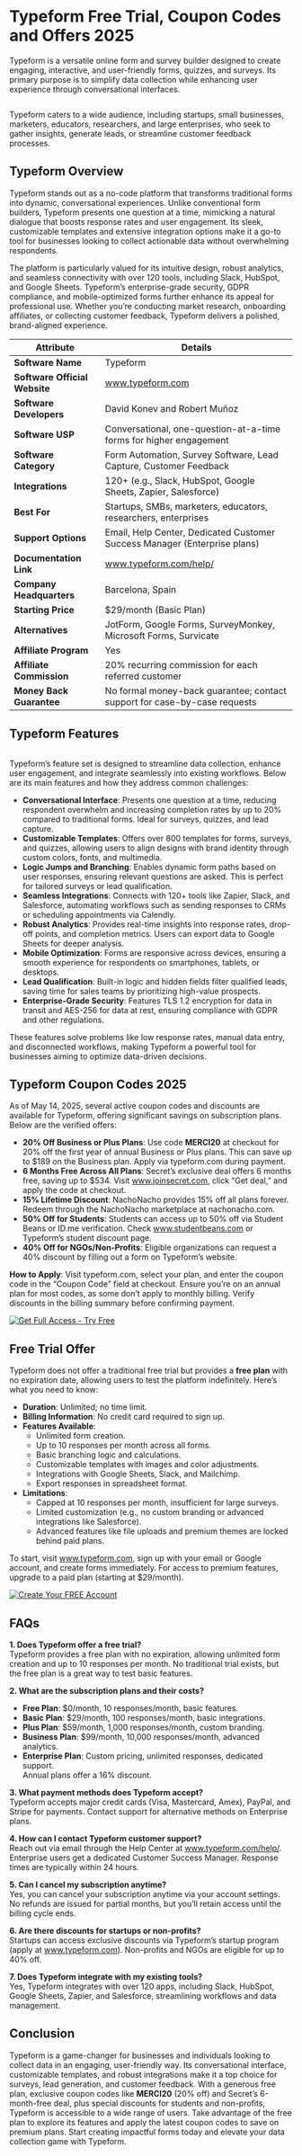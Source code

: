 # Typeform Free Trial, Coupon Codes and Offers 2025

Typeform is a versatile online form and survey builder designed to create engaging, interactive, and user-friendly forms, quizzes, and surveys. Its primary purpose is to simplify data collection while enhancing user experience through conversational interfaces.

<a href="https://afftrend.com/typeform">
  <img src="https://drive.google.com/uc?export=view&id=1S5A1XrJU9icE0au2wXxHVz9CUZpyQIvT"  alt="">
</a>

Typeform caters to a wide audience, including startups, small businesses, marketers, educators, researchers, and large enterprises, who seek to gather insights, generate leads, or streamline customer feedback processes.

## Typeform Overview

Typeform stands out as a no-code platform that transforms traditional forms into dynamic, conversational experiences. Unlike conventional form builders, Typeform presents one question at a time, mimicking a natural dialogue that boosts response rates and user engagement. Its sleek, customizable templates and extensive integration options make it a go-to tool for businesses looking to collect actionable data without overwhelming respondents.

The platform is particularly valued for its intuitive design, robust analytics, and seamless connectivity with over 120 tools, including Slack, HubSpot, and Google Sheets. Typeform’s enterprise-grade security, GDPR compliance, and mobile-optimized forms further enhance its appeal for professional use. Whether you’re conducting market research, onboarding affiliates, or collecting customer feedback, Typeform delivers a polished, brand-aligned experience.

| **Attribute**                  | **Details**                                                                 |
|-------------------------------|-----------------------------------------------------------------------------|
| **Software Name**             | Typeform                                                                   |
| **Software Official Website** | www.typeform.com                                                           |
| **Software Developers**       | David Konev and Robert Muñoz                                               |
| **Software USP**              | Conversational, one-question-at-a-time forms for higher engagement         |
| **Software Category**         | Form Automation, Survey Software, Lead Capture, Customer Feedback          |
| **Integrations**              | 120+ (e.g., Slack, HubSpot, Google Sheets, Zapier, Salesforce)             |
| **Best For**                  | Startups, SMBs, marketers, educators, researchers, enterprises             |
| **Support Options**           | Email, Help Center, Dedicated Customer Success Manager (Enterprise plans)  |
| **Documentation Link**        | www.typeform.com/help/                                                     |
| **Company Headquarters**      | Barcelona, Spain                                                           |
| **Starting Price**            | $29/month (Basic Plan)                                                    |
| **Alternatives**              | JotForm, Google Forms, SurveyMonkey, Microsoft Forms, Survicate            |
| **Affiliate Program**         | Yes                                                                       |
| **Affiliate Commission**      | 20% recurring commission for each referred customer                        |
| **Money Back Guarantee**      | No formal money-back guarantee; contact support for case-by-case requests  |

## Typeform Features

<a href="https://afftrend.com/typeform">
  <img src="https://drive.google.com/uc?export=view&id=1cNUXkWBY97Tw5ISHbVCW5-ibQlZWlrk_"  alt="">
</a>

Typeform’s feature set is designed to streamline data collection, enhance user engagement, and integrate seamlessly into existing workflows. Below are its main features and how they address common challenges:

- **Conversational Interface**: Presents one question at a time, reducing respondent overwhelm and increasing completion rates by up to 20% compared to traditional forms. Ideal for surveys, quizzes, and lead capture.
- **Customizable Templates**: Offers over 800 templates for forms, surveys, and quizzes, allowing users to align designs with brand identity through custom colors, fonts, and multimedia.
- **Logic Jumps and Branching**: Enables dynamic form paths based on user responses, ensuring relevant questions are asked. This is perfect for tailored surveys or lead qualification.
- **Seamless Integrations**: Connects with 120+ tools like Zapier, Slack, and Salesforce, automating workflows such as sending responses to CRMs or scheduling appointments via Calendly.
- **Robust Analytics**: Provides real-time insights into response rates, drop-off points, and completion metrics. Users can export data to Google Sheets for deeper analysis.
- **Mobile Optimization**: Forms are responsive across devices, ensuring a smooth experience for respondents on smartphones, tablets, or desktops.
- **Lead Qualification**: Built-in logic and hidden fields filter qualified leads, saving time for sales teams by prioritizing high-value prospects.
- **Enterprise-Grade Security**: Features TLS 1.2 encryption for data in transit and AES-256 for data at rest, ensuring compliance with GDPR and other regulations.

These features solve problems like low response rates, manual data entry, and disconnected workflows, making Typeform a powerful tool for businesses aiming to optimize data-driven decisions.

## Typeform Coupon Codes 2025

As of May 14, 2025, several active coupon codes and discounts are available for Typeform, offering significant savings on subscription plans. Below are the verified offers:

- **20% Off Business or Plus Plans**: Use code **MERCI20** at checkout for 20% off the first year of annual Business or Plus plans. This can save up to $189 on the Business plan. Apply via typeform.com during payment.
- **6 Months Free Across All Plans**: Secret’s exclusive deal offers 6 months free, saving up to $534. Visit www.joinsecret.com, click “Get deal,” and apply the code at checkout.
- **15% Lifetime Discount**: NachoNacho provides 15% off all plans forever. Redeem through the NachoNacho marketplace at nachonacho.com.
- **50% Off for Students**: Students can access up to 50% off via Student Beans or ID.me verification. Check www.studentbeans.com or Typeform’s student discount page.
- **40% Off for NGOs/Non-Profits**: Eligible organizations can request a 40% discount by filling out a form on Typeform’s website.

**How to Apply**: Visit typeform.com, select your plan, and enter the coupon code in the “Coupon Code” field at checkout. Ensure you’re on an annual plan for most codes, as some don’t apply to monthly billing. Verify discounts in the billing summary before confirming payment.

<a href="https://afftrend.com/typeform"> 
<img src="https://drive.google.com/uc?export=view&id=1lDtKHsXR0IJ5U39YxaBc_EH0Hjh0BnG2" alt="Get Full Access - Try Free"> 
</a>

## Free Trial Offer

Typeform does not offer a traditional free trial but provides a **free plan** with no expiration date, allowing users to test the platform indefinitely. Here’s what you need to know:

- **Duration**: Unlimited; no time limit.
- **Billing Information**: No credit card required to sign up.
- **Features Available**:
  - Unlimited form creation.
  - Up to 10 responses per month across all forms.
  - Basic branching logic and calculations.
  - Customizable templates with images and color adjustments.
  - Integrations with Google Sheets, Slack, and Mailchimp.
  - Export responses in spreadsheet format.
- **Limitations**:
  - Capped at 10 responses per month, insufficient for large surveys.
  - Limited customization (e.g., no custom branding or advanced integrations like Salesforce).
  - Advanced features like file uploads and premium themes are locked behind paid plans.

To start, visit www.typeform.com, sign up with your email or Google account, and create forms immediately. For access to premium features, upgrade to a paid plan (starting at $29/month).

<a href="https://afftrend.com/typeform"> 
<img src="https://drive.google.com/uc?export=view&id=165p_zqNMg7_bB7FF1QH_0tlYky7mBTLr" alt="Create Your FREE Account"> 
</a>

## FAQs

**1. Does Typeform offer a free trial?**  
Typeform provides a free plan with no expiration, allowing unlimited form creation and up to 10 responses per month. No traditional trial exists, but the free plan is a great way to test basic features.

**2. What are the subscription plans and their costs?**  
- **Free Plan**: $0/month, 10 responses/month, basic features.  
- **Basic Plan**: $29/month, 100 responses/month, basic integrations.  
- **Plus Plan**: $59/month, 1,000 responses/month, custom branding.  
- **Business Plan**: $99/month, 10,000 responses/month, advanced analytics.  
- **Enterprise Plan**: Custom pricing, unlimited responses, dedicated support.  
Annual plans offer a 16% discount.

**3. What payment methods does Typeform accept?**  
Typeform accepts major credit cards (Visa, Mastercard, Amex), PayPal, and Stripe for payments. Contact support for alternative methods on Enterprise plans.

**4. How can I contact Typeform customer support?**  
Reach out via email through the Help Center at www.typeform.com/help/. Enterprise users get a dedicated Customer Success Manager. Response times are typically within 24 hours.

**5. Can I cancel my subscription anytime?**  
Yes, you can cancel your subscription anytime via your account settings. No refunds are issued for partial months, but you’ll retain access until the billing cycle ends.

**6. Are there discounts for startups or non-profits?**  
Startups can access exclusive discounts via Typeform’s startup program (apply at www.typeform.com). Non-profits and NGOs are eligible for up to 40% off.

**7. Does Typeform integrate with my existing tools?**  
Yes, Typeform integrates with over 120 apps, including Slack, HubSpot, Google Sheets, Zapier, and Salesforce, streamlining workflows and data management.

## Conclusion

Typeform is a game-changer for businesses and individuals looking to collect data in an engaging, user-friendly way. Its conversational interface, customizable templates, and robust integrations make it a top choice for surveys, lead generation, and customer feedback. With a generous free plan, exclusive coupon codes like **MERCI20** (20% off) and Secret’s 6-month-free deal, plus special discounts for students and non-profits, Typeform is accessible to a wide range of users. Take advantage of the free plan to explore its features and apply the latest coupon codes to save on premium plans. Start creating impactful forms today and elevate your data collection game with Typeform.
